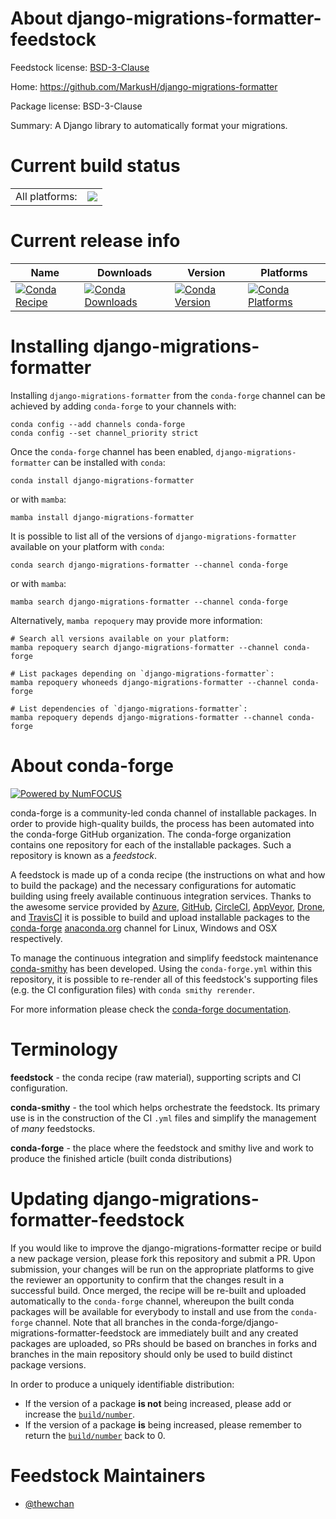 About django-migrations-formatter-feedstock
===========================================

Feedstock license: [BSD-3-Clause](https://github.com/conda-forge/django-migrations-formatter-feedstock/blob/main/LICENSE.txt)

Home: https://github.com/MarkusH/django-migrations-formatter

Package license: BSD-3-Clause

Summary: A Django library to automatically format your migrations.

Current build status
====================


<table><tr><td>All platforms:</td>
    <td>
      <a href="https://dev.azure.com/conda-forge/feedstock-builds/_build/latest?definitionId=16841&branchName=main">
        <img src="https://dev.azure.com/conda-forge/feedstock-builds/_apis/build/status/django-migrations-formatter-feedstock?branchName=main">
      </a>
    </td>
  </tr>
</table>

Current release info
====================

| Name | Downloads | Version | Platforms |
| --- | --- | --- | --- |
| [![Conda Recipe](https://img.shields.io/badge/recipe-django--migrations--formatter-green.svg)](https://anaconda.org/conda-forge/django-migrations-formatter) | [![Conda Downloads](https://img.shields.io/conda/dn/conda-forge/django-migrations-formatter.svg)](https://anaconda.org/conda-forge/django-migrations-formatter) | [![Conda Version](https://img.shields.io/conda/vn/conda-forge/django-migrations-formatter.svg)](https://anaconda.org/conda-forge/django-migrations-formatter) | [![Conda Platforms](https://img.shields.io/conda/pn/conda-forge/django-migrations-formatter.svg)](https://anaconda.org/conda-forge/django-migrations-formatter) |

Installing django-migrations-formatter
======================================

Installing `django-migrations-formatter` from the `conda-forge` channel can be achieved by adding `conda-forge` to your channels with:

```
conda config --add channels conda-forge
conda config --set channel_priority strict
```

Once the `conda-forge` channel has been enabled, `django-migrations-formatter` can be installed with `conda`:

```
conda install django-migrations-formatter
```

or with `mamba`:

```
mamba install django-migrations-formatter
```

It is possible to list all of the versions of `django-migrations-formatter` available on your platform with `conda`:

```
conda search django-migrations-formatter --channel conda-forge
```

or with `mamba`:

```
mamba search django-migrations-formatter --channel conda-forge
```

Alternatively, `mamba repoquery` may provide more information:

```
# Search all versions available on your platform:
mamba repoquery search django-migrations-formatter --channel conda-forge

# List packages depending on `django-migrations-formatter`:
mamba repoquery whoneeds django-migrations-formatter --channel conda-forge

# List dependencies of `django-migrations-formatter`:
mamba repoquery depends django-migrations-formatter --channel conda-forge
```


About conda-forge
=================

[![Powered by
NumFOCUS](https://img.shields.io/badge/powered%20by-NumFOCUS-orange.svg?style=flat&colorA=E1523D&colorB=007D8A)](https://numfocus.org)

conda-forge is a community-led conda channel of installable packages.
In order to provide high-quality builds, the process has been automated into the
conda-forge GitHub organization. The conda-forge organization contains one repository
for each of the installable packages. Such a repository is known as a *feedstock*.

A feedstock is made up of a conda recipe (the instructions on what and how to build
the package) and the necessary configurations for automatic building using freely
available continuous integration services. Thanks to the awesome service provided by
[Azure](https://azure.microsoft.com/en-us/services/devops/), [GitHub](https://github.com/),
[CircleCI](https://circleci.com/), [AppVeyor](https://www.appveyor.com/),
[Drone](https://cloud.drone.io/welcome), and [TravisCI](https://travis-ci.com/)
it is possible to build and upload installable packages to the
[conda-forge](https://anaconda.org/conda-forge) [anaconda.org](https://anaconda.org/)
channel for Linux, Windows and OSX respectively.

To manage the continuous integration and simplify feedstock maintenance
[conda-smithy](https://github.com/conda-forge/conda-smithy) has been developed.
Using the ``conda-forge.yml`` within this repository, it is possible to re-render all of
this feedstock's supporting files (e.g. the CI configuration files) with ``conda smithy rerender``.

For more information please check the [conda-forge documentation](https://conda-forge.org/docs/).

Terminology
===========

**feedstock** - the conda recipe (raw material), supporting scripts and CI configuration.

**conda-smithy** - the tool which helps orchestrate the feedstock.
                   Its primary use is in the construction of the CI ``.yml`` files
                   and simplify the management of *many* feedstocks.

**conda-forge** - the place where the feedstock and smithy live and work to
                  produce the finished article (built conda distributions)


Updating django-migrations-formatter-feedstock
==============================================

If you would like to improve the django-migrations-formatter recipe or build a new
package version, please fork this repository and submit a PR. Upon submission,
your changes will be run on the appropriate platforms to give the reviewer an
opportunity to confirm that the changes result in a successful build. Once
merged, the recipe will be re-built and uploaded automatically to the
`conda-forge` channel, whereupon the built conda packages will be available for
everybody to install and use from the `conda-forge` channel.
Note that all branches in the conda-forge/django-migrations-formatter-feedstock are
immediately built and any created packages are uploaded, so PRs should be based
on branches in forks and branches in the main repository should only be used to
build distinct package versions.

In order to produce a uniquely identifiable distribution:
 * If the version of a package **is not** being increased, please add or increase
   the [``build/number``](https://docs.conda.io/projects/conda-build/en/latest/resources/define-metadata.html#build-number-and-string).
 * If the version of a package **is** being increased, please remember to return
   the [``build/number``](https://docs.conda.io/projects/conda-build/en/latest/resources/define-metadata.html#build-number-and-string)
   back to 0.

Feedstock Maintainers
=====================

* [@thewchan](https://github.com/thewchan/)

